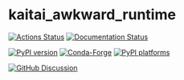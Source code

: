 # kaitai_awkward_runtime

[![Actions Status][actions-badge]][actions-link]
[![Documentation Status][rtd-badge]][rtd-link]

[![PyPI version][pypi-version]][pypi-link]
[![Conda-Forge][conda-badge]][conda-link]
[![PyPI platforms][pypi-platforms]][pypi-link]

[![GitHub Discussion][github-discussions-badge]][github-discussions-link]

<!-- SPHINX-START -->

<!-- prettier-ignore-start -->
[actions-badge]:            https://github.com/org/kaitai_awkward_runtime/workflows/CI/badge.svg
[actions-link]:             https://github.com/org/kaitai_awkward_runtime/actions
[conda-badge]:              https://img.shields.io/conda/vn/conda-forge/kaitai_awkward_runtime
[conda-link]:               https://github.com/conda-forge/kaitai_awkward_runtime-feedstock
[github-discussions-badge]: https://img.shields.io/static/v1?label=Discussions&message=Ask&color=blue&logo=github
[github-discussions-link]:  https://github.com/org/kaitai_awkward_runtime/discussions
[pypi-link]:                https://pypi.org/project/kaitai_awkward_runtime/
[pypi-platforms]:           https://img.shields.io/pypi/pyversions/kaitai_awkward_runtime
[pypi-version]:             https://img.shields.io/pypi/v/kaitai_awkward_runtime
[rtd-badge]:                https://readthedocs.org/projects/kaitai_awkward_runtime/badge/?version=latest
[rtd-link]:                 https://kaitai_awkward_runtime.readthedocs.io/en/latest/?badge=latest

<!-- prettier-ignore-end -->
